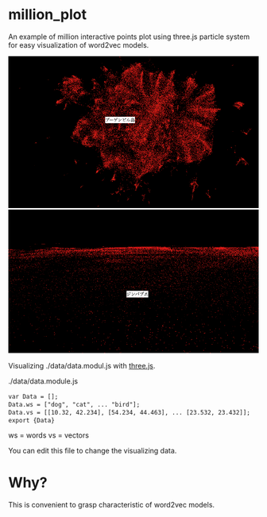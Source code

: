 # million_plot
An example of million interactive points plot using three.js particle system for easy visualization of word2vec models.

![preview1](preview1.png)
![preview2](preview2.png)

Visualizing ./data/data.modul.js with [three.js](https://threejs.org/examples/?=interactive#webgl_interactive_points).

./data/data.module.js
```
var Data = [];
Data.ws = ["dog", "cat", ... "bird"];
Data.vs = [[10.32, 42.234], [54.234, 44.463], ... [23.532, 23.432]];
export {Data}
```

ws = words
vs = vectors

You can edit this file to change the visualizing data.

# Why?

This is convenient to grasp characteristic of word2vec models.